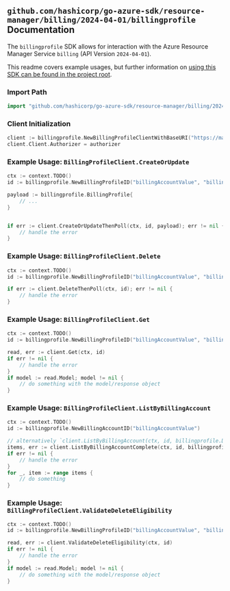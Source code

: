 
## `github.com/hashicorp/go-azure-sdk/resource-manager/billing/2024-04-01/billingprofile` Documentation

The `billingprofile` SDK allows for interaction with the Azure Resource Manager Service `billing` (API Version `2024-04-01`).

This readme covers example usages, but further information on [using this SDK can be found in the project root](https://github.com/hashicorp/go-azure-sdk/tree/main/docs).

### Import Path

```go
import "github.com/hashicorp/go-azure-sdk/resource-manager/billing/2024-04-01/billingprofile"
```


### Client Initialization

```go
client := billingprofile.NewBillingProfileClientWithBaseURI("https://management.azure.com")
client.Client.Authorizer = authorizer
```


### Example Usage: `BillingProfileClient.CreateOrUpdate`

```go
ctx := context.TODO()
id := billingprofile.NewBillingProfileID("billingAccountValue", "billingProfileValue")

payload := billingprofile.BillingProfile{
	// ...
}


if err := client.CreateOrUpdateThenPoll(ctx, id, payload); err != nil {
	// handle the error
}
```


### Example Usage: `BillingProfileClient.Delete`

```go
ctx := context.TODO()
id := billingprofile.NewBillingProfileID("billingAccountValue", "billingProfileValue")

if err := client.DeleteThenPoll(ctx, id); err != nil {
	// handle the error
}
```


### Example Usage: `BillingProfileClient.Get`

```go
ctx := context.TODO()
id := billingprofile.NewBillingProfileID("billingAccountValue", "billingProfileValue")

read, err := client.Get(ctx, id)
if err != nil {
	// handle the error
}
if model := read.Model; model != nil {
	// do something with the model/response object
}
```


### Example Usage: `BillingProfileClient.ListByBillingAccount`

```go
ctx := context.TODO()
id := billingprofile.NewBillingAccountID("billingAccountValue")

// alternatively `client.ListByBillingAccount(ctx, id, billingprofile.DefaultListByBillingAccountOperationOptions())` can be used to do batched pagination
items, err := client.ListByBillingAccountComplete(ctx, id, billingprofile.DefaultListByBillingAccountOperationOptions())
if err != nil {
	// handle the error
}
for _, item := range items {
	// do something
}
```


### Example Usage: `BillingProfileClient.ValidateDeleteEligibility`

```go
ctx := context.TODO()
id := billingprofile.NewBillingProfileID("billingAccountValue", "billingProfileValue")

read, err := client.ValidateDeleteEligibility(ctx, id)
if err != nil {
	// handle the error
}
if model := read.Model; model != nil {
	// do something with the model/response object
}
```
